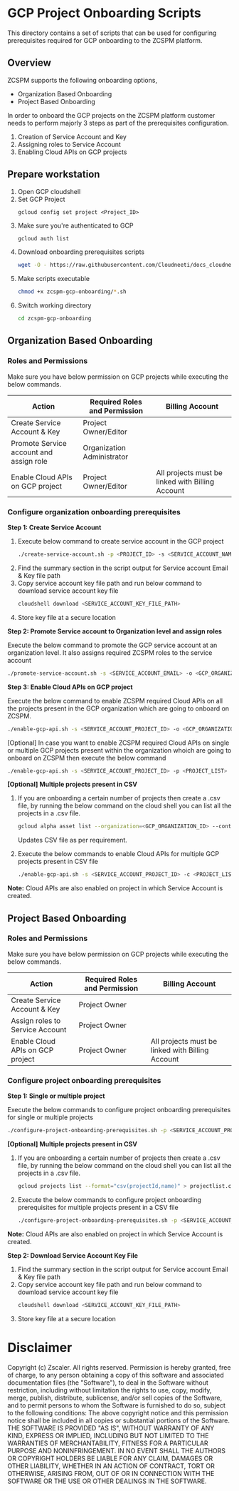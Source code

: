 # GCP Project Onboarding Scripts

This directory contains a set of scripts that can be used for configuring prerequisites required for GCP onboarding to the ZCSPM platform.

## Overview

ZCSPM supports the following onboarding options,

* Organization Based Onboarding
* Project Based Onboarding

In order to onboard the GCP projects on the ZCSPM platform customer needs to perform majorly 3 steps as part of the prerequisites configuration.

1. Creation of Service Account and Key
2. Assigning roles to Service Account
3. Enabling Cloud APIs on GCP projects

## Prepare workstation

1. Open GCP cloudshell
2. Set GCP Project
   ```
   gcloud config set project <Project_ID>
   ```
3. Make sure you're authenticated to GCP
   ```bash
   gcloud auth list
   ```
4. Download onboarding prerequisites scripts
   ```bash
   wget -O - https://raw.githubusercontent.com/Cloudneeti/docs_cloudneeti/rahul/gcp-onboarding-scripts/scripts/gcp-onboarding/download-gcp-onboarding-scripts.sh | bash
   ```
5. Make scripts executable
   ```bash
   chmod +x zcspm-gcp-onboarding/*.sh
   ```
6. Switch working directory
   ```bash
   cd zcspm-gcp-onboarding
   ```

## Organization Based Onboarding

### Roles and Permissions

Make sure you have below permission on GCP projects while executing the below commands.

| Action  | Required Roles and Permission | Billing Account |
| ------------- | ------------- | -------------  |
| Create Service Account & Key  | Project Owner/Editor |  |  |
| Promote Service account and assign role  | Organization Administrator |  |
| Enable Cloud APIs on GCP project | Project Owner/Editor  | All projects must be linked with Billing Account  |

### Configure organization onboarding prerequisites

**Step 1: Create Service Account**

1. Execute below command to create service account in the GCP project
	```bash
	./create-service-account.sh -p <PROJECT_ID> -s <SERVICE_ACCOUNT_NAME>
	```
2. Find the summary section in the script output for Service account Email & Key file path
3. Copy service account key file path and run below command to download service account key file
	```bash
	cloudshell download <SERVICE_ACCOUNT_KEY_FILE_PATH>
	```
4. Store key file at a secure location

**Step 2: Promote Service account to Organization level and assign roles**

Execute the below command to promote the GCP service account at an organization level. It also assigns required ZCSPM roles to the service account

```bash
./promote-service-account.sh -s <SERVICE_ACCOUNT_EMAIL> -o <GCP_ORGANIZATION_ID>
```

**Step 3: Enable Cloud APIs on GCP project**

Execute the below command to enable ZCSPM required Cloud APIs on all the projects present in the GCP organization which are going to onboard on ZCSPM.

```bash
./enable-gcp-api.sh -s <SERVICE_ACCOUNT_PROJECT_ID> -o <GCP_ORGANIZATION_ID> -a
```

[Optional] In case you want to enable ZCSPM required Cloud APIs on single or multiple GCP projects present within the organization whoich are going to onboard on ZCSPM then execute the below command

```bash
./enable-gcp-api.sh -s <SERVICE_ACCOUNT_PROJECT_ID> -p <PROJECT_LIST>
```

**[Optional] Multiple projects present in CSV**
1. If you are onboarding a certain number of projects then create a .csv file, by running the below command on the cloud shell you can list all the projects in a .csv file.

	```bash
	gcloud alpha asset list --organization=<GCP_ORGANIZATION_ID> --content-type=resource --asset-types=cloudresourcemanager.googleapis.com/Project --filter=resource.data.lifecycleState=ACTIVE --format="csv(resource.data.projectId,resource.data.name)" > projectlist.csv
	```
	Updates CSV file as per requirement.

2. Execute the below commands to enable Cloud APIs for multiple GCP projects present in CSV file

	```bash
	./enable-gcp-api.sh -s <SERVICE_ACCOUNT_PROJECT_ID> -c <PROJECT_LIST.CSV>
	```

**Note:**
Cloud APIs are also enabled on project in which Service Account is created.

## Project Based Onboarding

### Roles and Permissions
Make sure you have below permission on GCP projects while executing the below commands.

| Action | Required Roles and Permission | Billing Account |
| - | - | - |
| Create Service Account & Key | Project Owner |   |
| Assign roles to Service Account | Project Owner |   |
| Enable Cloud APIs on GCP project | Project Owner | All projects must be linked with Billing Account |

### Configure project onboarding prerequisites

**Step 1: Single or multiple project**

Execute the below commands to configure project onboarding prerequisites for single or multiple projects

```bash
./configure-project-onboarding-prerequisites.sh -p <SERVICE_ACCOUNT_PROJECT_ID> -s <SERVICE_ACCOUNT_NAME> -l <PROJECT_LIST>
```

**[Optional] Multiple projects present in CSV**

1. If you are onboarding a certain number of projects then create a .csv file, by running the below command on the cloud shell you can list all the projects in a .csv file.

	```bash
	gcloud projects list --format="csv(projectId,name)" > projectlist.csv
	```
	
2. Execute the below commands to configure project onboarding prerequisites for multiple projects present in a CSV file

	```bash
	./configure-project-onboarding-prerequisites.sh -p <SERVICE_ACCOUNT_PROJECT_ID> -s <SERVICE_ACCOUNT_NAME> -c <PROJECT_LIST.CSV>
	```

**Note:**
Cloud APIs are also enabled on project in which Service Account is created.

**Step 2: Download Service Account Key File**

1. Find the summary section in the script output for Service account Email & Key file path
2. Copy service account key file path and run below command to download service account key file
	```bash
	cloudshell download <SERVICE_ACCOUNT_KEY_FILE_PATH> 
	```
3. Store key file at a secure location


# Disclaimer

Copyright (c) Zscaler. All rights reserved.
Permission is hereby granted, free of charge, to any person obtaining a copy of this software and associated documentation files (the "Software"), to deal in the Software without restriction, including without limitation the rights  to use, copy, modify, merge, publish, distribute, sublicense, and/or sell copies of the Software, and to permit persons to whom the Software is  furnished to do so, subject to the following conditions:
The above copyright notice and this permission notice shall be included in all copies or substantial portions of the Software. 
THE SOFTWARE IS PROVIDED "AS IS", WITHOUT WARRANTY OF ANY KIND, EXPRESS OR IMPLIED, INCLUDING BUT NOT LIMITED TO THE WARRANTIES OF MERCHANTABILITY,  FITNESS FOR A PARTICULAR PURPOSE AND NONINFRINGEMENT. IN NO EVENT SHALL THE AUTHORS OR COPYRIGHT HOLDERS BE LIABLE FOR ANY CLAIM, DAMAGES OR OTHER LIABILITY, WHETHER IN AN ACTION OF CONTRACT, TORT OR OTHERWISE, ARISING FROM, OUT OF OR IN CONNECTION WITH THE SOFTWARE OR THE USE OR OTHER DEALINGS IN THE SOFTWARE.